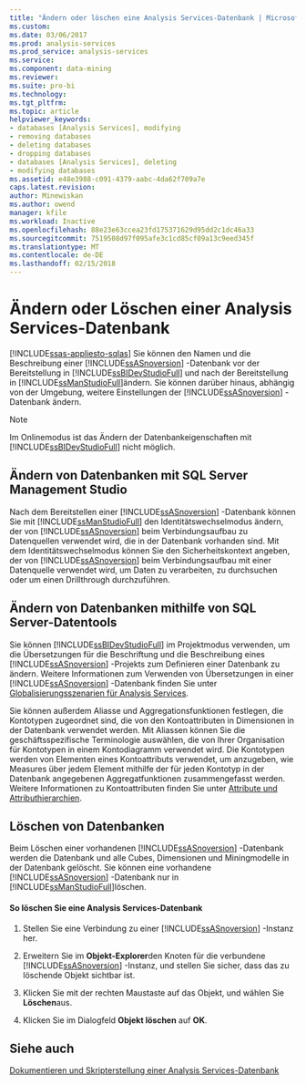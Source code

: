 ```yaml
---
title: "Ändern oder löschen eine Analysis Services-Datenbank | Microsoft Docs"
ms.custom: 
ms.date: 03/06/2017
ms.prod: analysis-services
ms.prod_service: analysis-services
ms.service: 
ms.component: data-mining
ms.reviewer: 
ms.suite: pro-bi
ms.technology: 
ms.tgt_pltfrm: 
ms.topic: article
helpviewer_keywords:
- databases [Analysis Services], modifying
- removing databases
- deleting databases
- dropping databases
- databases [Analysis Services], deleting
- modifying databases
ms.assetid: e48e3988-c091-4379-aabc-4da62f709a7e
caps.latest.revision: 
author: Minewiskan
ms.author: owend
manager: kfile
ms.workload: Inactive
ms.openlocfilehash: 88e23e63ccea23fd175371629d95dd2c1dc46a33
ms.sourcegitcommit: 7519508d97f095afe3c1cd85cf09a13c9eed345f
ms.translationtype: MT
ms.contentlocale: de-DE
ms.lasthandoff: 02/15/2018
---
```

# <a name="modify-or-delete-an-analysis-services-database"></a>Ändern oder Löschen einer Analysis Services-Datenbank
[!INCLUDE[ssas-appliesto-sqlas](../../includes/ssas-appliesto-sqlas.md)]
Sie können den Namen und die Beschreibung einer [!INCLUDE[ssASnoversion](../../includes/ssasnoversion-md.md)] -Datenbank vor der Bereitstellung in [!INCLUDE[ssBIDevStudioFull](../../includes/ssbidevstudiofull-md.md)] und nach der Bereitstellung in [!INCLUDE[ssManStudioFull](../../includes/ssmanstudiofull-md.md)]ändern. Sie können darüber hinaus, abhängig von der Umgebung, weitere Einstellungen der [!INCLUDE[ssASnoversion](../../includes/ssasnoversion-md.md)] -Datenbank ändern.  
  
> [!NOTE]  
>  Im Onlinemodus ist das Ändern der Datenbankeigenschaften mit [!INCLUDE[ssBIDevStudioFull](../../includes/ssbidevstudiofull-md.md)] nicht möglich.  
  
## <a name="modifying-databases-using-sql-server-management-studio"></a>Ändern von Datenbanken mit SQL Server Management Studio  
 Nach dem Bereitstellen einer [!INCLUDE[ssASnoversion](../../includes/ssasnoversion-md.md)] -Datenbank können Sie mit [!INCLUDE[ssManStudioFull](../../includes/ssmanstudiofull-md.md)] den Identitätswechselmodus ändern, der von [!INCLUDE[ssASnoversion](../../includes/ssasnoversion-md.md)] beim Verbindungsaufbau zu Datenquellen verwendet wird, die in der Datenbank vorhanden sind. Mit dem Identitätswechselmodus können Sie den Sicherheitskontext angeben, der von [!INCLUDE[ssASnoversion](../../includes/ssasnoversion-md.md)] beim Verbindungsaufbau mit einer Datenquelle verwendet wird, um Daten zu verarbeiten, zu durchsuchen oder um einen Drillthrough durchzuführen.  
  
## <a name="modifying-databases-using-sql-server-data-tools"></a>Ändern von Datenbanken mithilfe von SQL Server-Datentools  
 Sie können [!INCLUDE[ssBIDevStudioFull](../../includes/ssbidevstudiofull-md.md)] im Projektmodus verwenden, um die Übersetzungen für die Beschriftung und die Beschreibung eines [!INCLUDE[ssASnoversion](../../includes/ssasnoversion-md.md)] -Projekts zum Definieren einer Datenbank zu ändern. Weitere Informationen zum Verwenden von Übersetzungen in einer [!INCLUDE[ssASnoversion](../../includes/ssasnoversion-md.md)] -Datenbank finden Sie unter [Globalisierungsszenarien für Analysis Services](../../analysis-services/globalization-scenarios-for-analysis-services.md).  
  
 Sie können außerdem Aliasse und Aggregationsfunktionen festlegen, die Kontotypen zugeordnet sind, die von den Kontoattributen in Dimensionen in der Datenbank verwendet werden. Mit Aliassen können Sie die geschäftsspezifische Terminologie auswählen, die von Ihrer Organisation für Kontotypen in einem Kontodiagramm verwendet wird. Die Kontotypen werden von Elementen eines Kontoattributs verwendet, um anzugeben, wie Measures über jedem Element mithilfe der für jeden Kontotyp in der Datenbank angegebenen Aggregatfunktionen zusammengefasst werden. Weitere Informationen zu Kontoattributen finden Sie unter [Attribute und Attributhierarchien](../../analysis-services/multidimensional-models-olap-logical-dimension-objects/attributes-and-attribute-hierarchies.md).  
  
## <a name="deleting-databases"></a>Löschen von Datenbanken  
 Beim Löschen einer vorhandenen [!INCLUDE[ssASnoversion](../../includes/ssasnoversion-md.md)] -Datenbank werden die Datenbank und alle Cubes, Dimensionen und Miningmodelle in der Datenbank gelöscht. Sie können eine vorhandene [!INCLUDE[ssASnoversion](../../includes/ssasnoversion-md.md)] -Datenbank nur in [!INCLUDE[ssManStudioFull](../../includes/ssmanstudiofull-md.md)]löschen.  
  
#### <a name="to-delete-an-analysis-services-database"></a>So löschen Sie eine Analysis Services-Datenbank  
  
1.  Stellen Sie eine Verbindung zu einer [!INCLUDE[ssASnoversion](../../includes/ssasnoversion-md.md)] -Instanz her.  
  
2.  Erweitern Sie im **Objekt-Explorer**den Knoten für die verbundene [!INCLUDE[ssASnoversion](../../includes/ssasnoversion-md.md)] -Instanz, und stellen Sie sicher, dass das zu löschende Objekt sichtbar ist.  
  
3.  Klicken Sie mit der rechten Maustaste auf das Objekt, und wählen Sie **Löschen**aus.  
  
4.  Klicken Sie im Dialogfeld **Objekt löschen** auf **OK**.  
  
## <a name="see-also"></a>Siehe auch  
 [Dokumentieren und Skripterstellung einer Analysis Services-Datenbank](../../analysis-services/multidimensional-models/document-and-script-an-analysis-services-database.md)  
  
  
